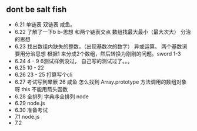 ## dont be salt fish
- 6.21 单链表 双链表 咸鱼。
- 6.22 了解了一下b b-思想 和两个链表交点   数组找最大最小（最大次大） 分治的思想
- 6.23 找出数组内缺失的整数，（出现基数次的数字） 异或运算。 两个基数词要用分治思想 根据1 来分成2个数组，然后转换为刚刚的问题。sword 1-3 
- 6.24 4 - 9    6测试样例没过， 自己写的测试过了。。。
- 6.25 10 - 22   
- 6.26 23 - 25  打算写个cli
- 6.27 考试写到晕厥   26  咸鱼 怎么找到 Array.prototype 方法调用的数组对象呀 this 不能用箭头函数
- 6.28 全排列 字典序全排列  node
- 6.29 node.js
- 6.30 准备考试
- 7.1   node.js
- 7.2